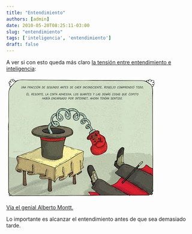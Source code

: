 ```yaml
---
title: "Entendimiento"
authors: [admin]
date: 2010-05-20T08:25:11-03:00
slug: "entendimiento"
tags: ['inteligencia', 'entendimiento']
draft: false
---
```

 
A ver si con esto queda más claro [la tensión entre entendimiento e
inteligencia](/2010/05/inteligencia-educacion-y-entendimiento.html):

![manualidades.jpg](manualidades.jpg)

[Vía el genial Alberto Montt.](http://www.dosisdiarias.com/2010/05/2010-05-21.html)

Lo importante es alcanzar el entendimiento antes de que sea demasiado
tarde.
